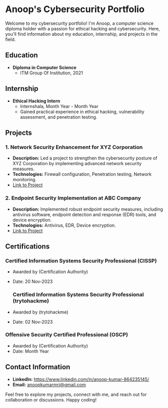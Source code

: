 # Anoop's Cybersecurity Portfolio

Welcome to my cybersecurity portfolio! I'm Anoop, a computer science diploma holder with a passion for ethical hacking and cybersecurity. Here, you'll find information about my education, internship, and projects in the field.

## Education
- **Diploma in Computer Science**
  - ITM Group Of Institution, 2021

## Internship
- **Ethical Hacking Intern**
  - Internshala, Month Year - Month Year
  - Gained practical experience in ethical hacking, vulnerability assessment, and penetration testing.

## Projects

### 1. Network Security Enhancement for XYZ Corporation
- **Description:** Led a project to strengthen the cybersecurity posture of XYZ Corporation by implementing advanced network security measures.
- **Technologies:** Firewall configuration, Penetration testing, Network monitoring.
- [Link to Project](link/to/network-security-project)

### 2. Endpoint Security Implementation at ABC Company
- **Description:** Implemented robust endpoint security measures, including antivirus software, endpoint detection and response (EDR) tools, and device encryption.
- **Technologies:** Antivirus, EDR, Device encryption.
- [Link to Project](link/to/endpoint-security-project)

## Certifications

### Certified Information Systems Security Professional (CISSP)
- Awarded by (Certification Authority)
- Date: 20 Nov-2023

  ### Certified Information Systems Security Professional (trytohackme)
- Awarded by (trytohackme)
- Date: 02 Nov-2023

### Offensive Security Certified Professional (OSCP)
- Awarded by (Certification Authority)
- Date: Month Year

## Contact Information

- **LinkedIn:** https://www.linkedin.com/in/anoop-kumar-864235145/
- **Email:** anoopkumarmrj@gmail.com

Feel free to explore my projects, connect with me, and reach out for collaboration or discussions. Happy coding!


